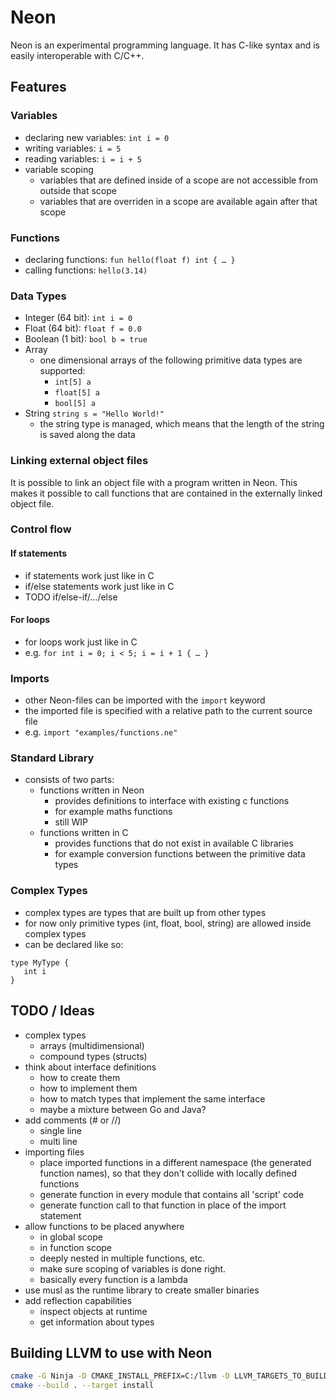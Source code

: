 # Neon

Neon is an experimental programming language. It has C-like syntax and is easily interoperable with C/C++.

## Features

### Variables

- declaring new variables: `int i = 0`
- writing variables: `i = 5`
- reading variables: `i = i + 5`
- variable scoping
    - variables that are defined inside of a scope are not accessible from outside that scope
    - variables that are overriden in a scope are available again after that scope

### Functions

- declaring functions: `fun hello(float f) int { … }`
- calling functions: `hello(3.14)`

### Data Types

- Integer (64 bit): `int i = 0`
- Float (64 bit): `float f = 0.0`
- Boolean (1 bit): `bool b = true`
- Array
    - one dimensional arrays of the following primitive data types are supported:
        - `int[5] a`
        - `float[5] a`
        - `bool[5] a`
- String `string s = "Hello World!"`
    - the string type is managed, which means that the length of the string is saved along the data

### Linking external object files

It is possible to link an object file with a program written in Neon. This makes it possible to call functions that are
contained in the externally linked object file.

### Control flow

#### If statements

- if statements work just like in C
- if/else statements work just like in C
- TODO if/else-if/…/else

#### For loops

- for loops work just like in C
- e.g. `for int i = 0; i < 5; i = i + 1 { … }`

### Imports

- other Neon-files can be imported with the `import` keyword
- the imported file is specified with a relative path to the current source file
- e.g. `import "examples/functions.ne"`

### Standard Library

- consists of two parts:
    - functions written in Neon
        - provides definitions to interface with existing c functions
        - for example maths functions
        - still WIP
    - functions written in C
        - provides functions that do not exist in available C libraries
        - for example conversion functions between the primitive data types

### Complex Types

- complex types are types that are built up from other types
- for now only primitive types (int, float, bool, string) are allowed inside complex types
- can be declared like so:

```
type MyType {
   int i
}
```

## TODO / Ideas

- complex types
    - arrays (multidimensional)
    - compound types (structs)
- think about interface definitions
    - how to create them
    - how to implement them
    - how to match types that implement the same interface
    - maybe a mixture between Go and Java?
- add comments (# or //)
    - single line
    - multi line
- importing files
    - place imported functions in a different namespace (the generated function names), so that they don't collide with
      locally defined functions
    - generate function in every module that contains all 'script' code
    - generate function call to that function in place of the import statement
- allow functions to be placed anywhere
    - in global scope
    - in function scope
    - deeply nested in multiple functions, etc.
    - make sure scoping of variables is done right.
    - basically every function is a lambda
- use musl as the runtime library to create smaller binaries
- add reflection capabilities
    - inspect objects at runtime
    - get information about types

## Building LLVM to use with Neon

```bash
cmake -G Ninja -D CMAKE_INSTALL_PREFIX=C:/llvm -D LLVM_TARGETS_TO_BUILD="X86;AArch64" ..
cmake --build . --target install
```
